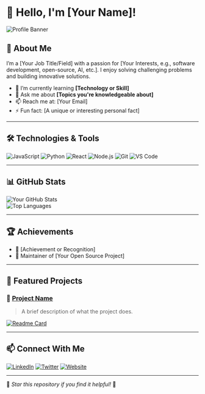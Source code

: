 # 👋 Hello, I'm [Your Name]!

![Profile Banner](https://your-banner-url.com) <!-- Add a cool custom banner -->

## 🚀 About Me
I’m a [Your Job Title/Field] with a passion for [Your Interests, e.g., software development, open-source, AI, etc.]. I enjoy solving challenging problems and building innovative solutions.

- 🌱 I’m currently learning **[Technology or Skill]**  
- 💬 Ask me about **[Topics you're knowledgeable about]**  
- 📫 Reach me at: [Your Email]  
- ⚡ Fun fact: [A unique or interesting personal fact]  

---

## 🛠️ Technologies & Tools

![JavaScript](https://img.shields.io/badge/-JavaScript-black?style=flat-square&logo=javascript)
![Python](https://img.shields.io/badge/-Python-blue?style=flat-square&logo=python)
![React](https://img.shields.io/badge/-React-black?style=flat-square&logo=react)
![Node.js](https://img.shields.io/badge/-Node.js-green?style=flat-square&logo=node.js)
![Git](https://img.shields.io/badge/-Git-red?style=flat-square&logo=git)
![VS Code](https://img.shields.io/badge/-VSCode-blue?style=flat-square&logo=visual-studio-code)
<!-- Add more badges as needed -->

---

## 📊 GitHub Stats

![Your GitHub Stats](https://github-readme-stats.vercel.app/api?username=yourusername&show_icons=true&theme=radical)  
![Top Languages](https://github-readme-stats.vercel.app/api/top-langs/?username=yourusername&layout=compact&theme=radical)

---

## 🏆 Achievements
- 🥇 [Achievement or Recognition]
- 🌟 Maintainer of [Your Open Source Project]

---

## 📂 Featured Projects

### 🌟 [Project Name](https://github.com/yourusername/project)
> A brief description of what the project does.

[![Readme Card](https://github-readme-stats.vercel.app/api/pin/?username=yourusername&repo=project&theme=radical)](https://github.com/yourusername/project)

---

## 📫 Connect With Me
[![LinkedIn](https://img.shields.io/badge/-LinkedIn-blue?style=flat-square&logo=linkedin&logoColor=white)](https://linkedin.com/in/yourusername)
[![Twitter](https://img.shields.io/badge/-Twitter-blue?style=flat-square&logo=twitter&logoColor=white)](https://twitter.com/yourusername)
[![Website](https://img.shields.io/badge/-Portfolio-black?style=flat-square&logo=github)](https://yourwebsite.com)

---

🌟 _Star this repository if you find it helpful!_ 🌟
